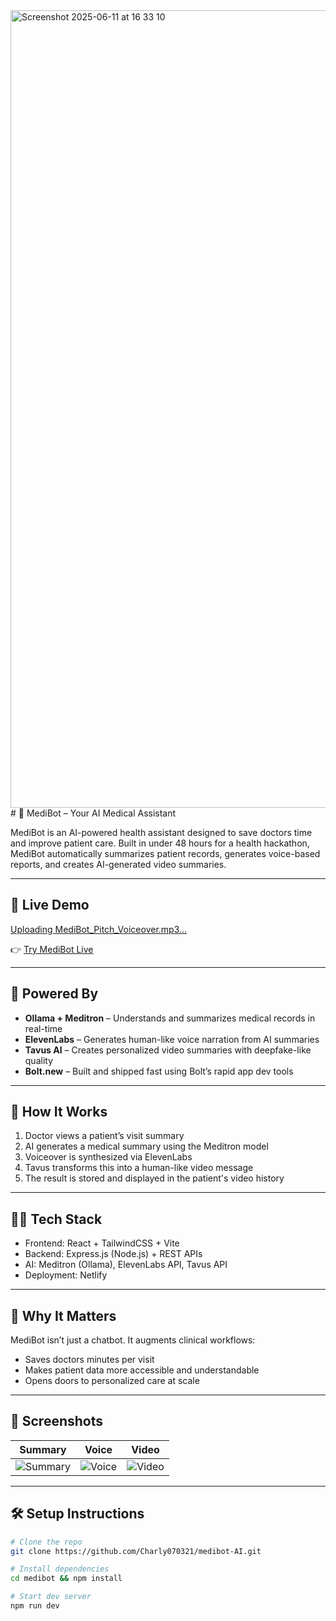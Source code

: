<img width="1276" alt="Screenshot 2025-06-11 at 16 33 10" src="https://github.com/user-attachments/assets/0879f3cb-875c-481d-a179-cf4921a9b099" />
# 🏥 MediBot – Your AI Medical Assistant

MediBot is an AI-powered health assistant designed to save doctors time and improve patient care. Built in under 48 hours for a health hackathon, MediBot automatically summarizes patient records, generates voice-based reports, and creates AI-generated video summaries.


---

## 🚀 Live Demo
[Uploading MediBot_Pitch_Voiceover.mp3…]()

👉 [Try MediBot Live](https://medibotsai.netlify.app)

---

## 🧠 Powered By

- **Ollama + Meditron** – Understands and summarizes medical records in real-time
- **ElevenLabs** – Generates human-like voice narration from AI summaries
- **Tavus AI** – Creates personalized video summaries with deepfake-like quality
- **Bolt.new** – Built and shipped fast using Bolt’s rapid app dev tools

---

## 🎥 How It Works

1. Doctor views a patient’s visit summary
2. AI generates a medical summary using the Meditron model
3. Voiceover is synthesized via ElevenLabs
4. Tavus transforms this into a human-like video message
5. The result is stored and displayed in the patient's video history

---

## 🧑‍💻 Tech Stack

- Frontend: React + TailwindCSS + Vite
- Backend: Express.js (Node.js) + REST APIs
- AI: Meditron (Ollama), ElevenLabs API, Tavus API
- Deployment: Netlify

---

## 🌟 Why It Matters

MediBot isn’t just a chatbot. It augments clinical workflows:
- Saves doctors minutes per visit
- Makes patient data more accessible and understandable
- Opens doors to personalized care at scale

---

## 📸 Screenshots

| Summary | Voice | Video |
|--------|-------|--------|
| ![Summary](screenshot1.png) | ![Voice](screenshot2.png) | ![Video](screenshot3.png) |

---

## 🛠️ Setup Instructions

```bash
# Clone the repo
git clone https://github.com/Charly070321/medibot-AI.git

# Install dependencies
cd medibot && npm install

# Start dev server
npm run dev



